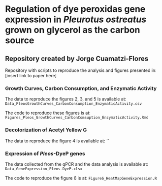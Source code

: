 # Regulation of dye peroxidas gene expression in <i>Pleurotus ostreatus</i> grown on glycerol as the carbon source

## Repository created by Jorge Cuamatzi-Flores

Repository with scripts to reproduce the analysis and figures presented in: [insert link to paper here]

### Growth Curves, Carbon Consumption, and Enzymatic Activity

The data to reproduce the figures 2, 3, and 5 is available at: `Data_PleosGrowthCurves_CarbonConsumption_EnzymaticActivity.csv` 

The code to reproduce these figures is at: `Figures_Pleos_GrowthCurves_CarbonComsuption_EnzymaticActivity.Rmd`

### Decolorization of Acetyl Yellow G

The data to reproduce the figure 4 is available at: `` 

### Expression of <i>Pleos</i>-DyeP genes

The data collected from the qPCR and the data analysis is available at: `Data_GeneExpression_Pleos-DyeP.xlsx` 

The code to reproduce the figure 6 is at: `Figure6_HeatMapGeneExpression.R`
